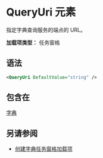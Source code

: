 # <a name="queryuri-element"></a>QueryUri 元素

指定字典查询服务的端点的 URL。

**加载项类型：** 任务窗格

## <a name="syntax"></a>语法

```XML
<QueryUri DefaultValue="string" />
```

## <a name="contained-in"></a>包含在

[字典](dictionary.md)

## <a name="see-also"></a>另请参阅

- [创建字典任务窗格加载项](https://docs.microsoft.com/office/dev/add-ins/word/dictionary-task-pane-add-ins)
    
